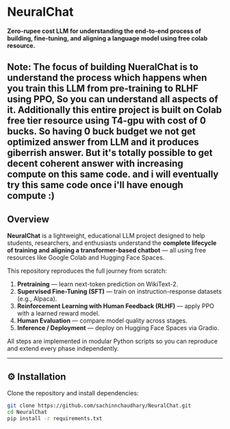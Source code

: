 # NeuralChat  
**Zero-rupee cost LLM for understanding the end-to-end process of building, fine-tuning, and aligning a language model using free colab resource.**

**Note: The focus of building NueralChat is to understand the process which happens when you train this LLM from pre-training to RLHF using PPO, So you can understand all aspects of it. 
Additionally this entire project is built on Colab free tier resource using T4-gpu with cost of 0 bucks. So having 0 buck budget we not get optimized answer from LLM and it produces giberrish answer. 
But it's totally possible to get decent coherent answer with increasing compute on this same code. and i will eventually try this same code once i'll have enough compute :)**
---

## Overview
**NeuralChat** is a lightweight, educational LLM project designed to help students, researchers, and enthusiasts understand the **complete lifecycle of training and aligning a transformer-based chatbot** — all using free resources like Google Colab and Hugging Face Spaces.

This repository reproduces the full journey from scratch:
1.  **Pretraining** — learn next-token prediction on WikiText-2.  
2.  **Supervised Fine-Tuning (SFT)** — train on instruction-response datasets (e.g., Alpaca).  
3.  **Reinforcement Learning with Human Feedback (RLHF)** — apply PPO with a learned reward model.  
4.  **Human Evaluation** — compare model quality across stages.  
5.  **Inference / Deployment** — deploy on Hugging Face Spaces via Gradio.

All steps are implemented in modular Python scripts so you can reproduce and extend every phase independently.



---

## ⚙️ Installation
Clone the repository and install dependencies:
```bash
git clone https://github.com/sachinnchaudhary/NeuralChat.git
cd NeuralChat
pip install -r requirements.txt
